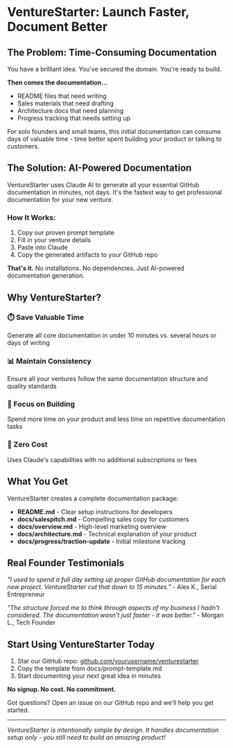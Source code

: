 # VentureStarter: Launch Faster, Document Better

## The Problem: Time-Consuming Documentation

You have a brilliant idea. You've secured the domain. You're ready to build.

**Then comes the documentation...**

- README files that need writing
- Sales materials that need drafting
- Architecture docs that need planning
- Progress tracking that needs setting up

For solo founders and small teams, this initial documentation can consume days of valuable time - time better spent building your product or talking to customers.

## The Solution: AI-Powered Documentation

VentureStarter uses Claude AI to generate all your essential GitHub documentation in minutes, not days. It's the fastest way to get professional documentation for your new venture.

### How It Works:

1. Copy our proven prompt template
2. Fill in your venture details
3. Paste into Claude
4. Copy the generated artifacts to your GitHub repo

**That's it.** No installations. No dependencies. Just AI-powered documentation generation.

## Why VentureStarter?

### ⏱️ Save Valuable Time
Generate all core documentation in under 10 minutes vs. several hours or days of writing

### 📊 Maintain Consistency 
Ensure all your ventures follow the same documentation structure and quality standards

### 🚀 Focus on Building
Spend more time on your product and less time on repetitive documentation tasks

### 💸 Zero Cost
Uses Claude's capabilities with no additional subscriptions or fees

## What You Get

VentureStarter creates a complete documentation package:

- **README.md** - Clear setup instructions for developers
- **docs/salespitch.md** - Compelling sales copy for customers
- **docs/overview.md** - High-level marketing overview
- **docs/architecture.md** - Technical explanation of your product
- **docs/progress/traction-update** - Initial milestone tracking

## Real Founder Testimonials

*"I used to spend a full day setting up proper GitHub documentation for each new project. VentureStarter cut that down to 15 minutes."* - Alex K., Serial Entrepreneur

*"The structure forced me to think through aspects of my business I hadn't considered. The documentation wasn't just faster - it was better."* - Morgan L., Tech Founder

## Start Using VentureStarter Today

1. Star our GitHub repo: [github.com/yourusername/venturestarter](https://github.com/yourusername/venturestarter)
2. Copy the template from docs/prompt-template.md
3. Start documenting your next great idea in minutes

**No signup. No cost. No commitment.**

Got questions? Open an issue on our GitHub repo and we'll help you get started.

---

*VentureStarter is intentionally simple by design. It handles documentation setup only - you still need to build an amazing product!*
